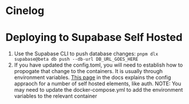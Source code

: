 # Cinelog

# Deploying to Supabase Self Hosted
1. Use the Supabase CLI to push database changes: `pnpm dlx supabase@beta db push --db-url DB_URL_GOES_HERE`
2. If you have updated the config.toml, you will need to establish how to propogate that change to the containers. It is usually through environment variables. [This page](https://supabase.com/docs/guides/self-hosting) in the docs explains the config appraoch for a number of self hosted elements, like auth. NOTE: You may need to update the docker-compose.yml to add the environment variables to the relevant container


